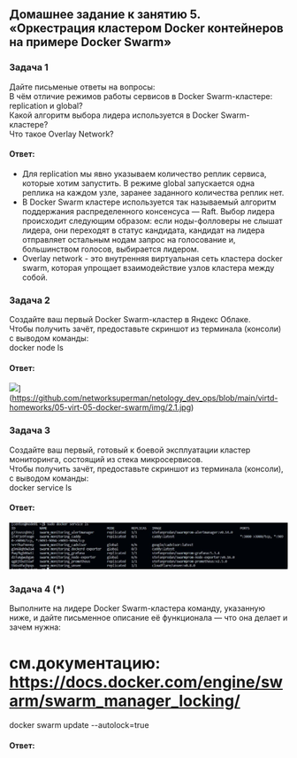 ## Домашнее задание к занятию 5. «Оркестрация кластером Docker контейнеров на примере Docker Swarm»  

### Задача 1  
Дайте письменые ответы на вопросы:  
В чём отличие режимов работы сервисов в Docker Swarm-кластере: replication и global?  
Какой алгоритм выбора лидера используется в Docker Swarm-кластере?  
Что такое Overlay Network?  

#### Ответ:  
- Для replication мы явно указываем количество реплик сервиса, которые хотим запустить. В режиме global запускается одна реплика на каждом узле, заранее заданного количества реплик нет.  
- В Docker Swarm кластере используется так называемый алгоритм поддержания распределенного консенсуса — Raft. Выбор лидера происходит следующим образом: если ноды-фолловеры не слышат лидера, они переходят в статус кандидата, кандидат на лидера отправляет остальным нодам запрос на голосование и, большинством голосов, выбирается лидером.  
- Overlay network - это внутренняя виртуальная сеть кластера docker swarm, которая упрощает взаимодействие узлов кластера между собой.  

### Задача 2  
Создайте ваш первый Docker Swarm-кластер в Яндекс Облаке.  
Чтобы получить зачёт, предоставьте скриншот из терминала (консоли) с выводом команды:  
docker node ls  

#### Ответ:  
![]([)](https://github.com/networksuperman/netology_dev_ops/blob/main/virtd-homeworks/05-virt-05-docker-swarm/img/2.1.jpg)  

### Задача 3  
Создайте ваш первый, готовый к боевой эксплуатации кластер мониторинга, состоящий из стека микросервисов.  
Чтобы получить зачёт, предоставьте скриншот из терминала (консоли), с выводом команды:  
docker service ls  

#### Ответ:  
![](https://github.com/networksuperman/netology_dev_ops/blob/main/virtd-homeworks/05-virt-05-docker-swarm/img/3.1.jpg)  

### Задача 4 (*)  
Выполните на лидере Docker Swarm-кластера команду, указанную ниже, и дайте письменное описание её функционала — что она делает и зачем нужна:  
# см.документацию: https://docs.docker.com/engine/swarm/swarm_manager_locking/  
docker swarm update --autolock=true  

#### Ответ:  
